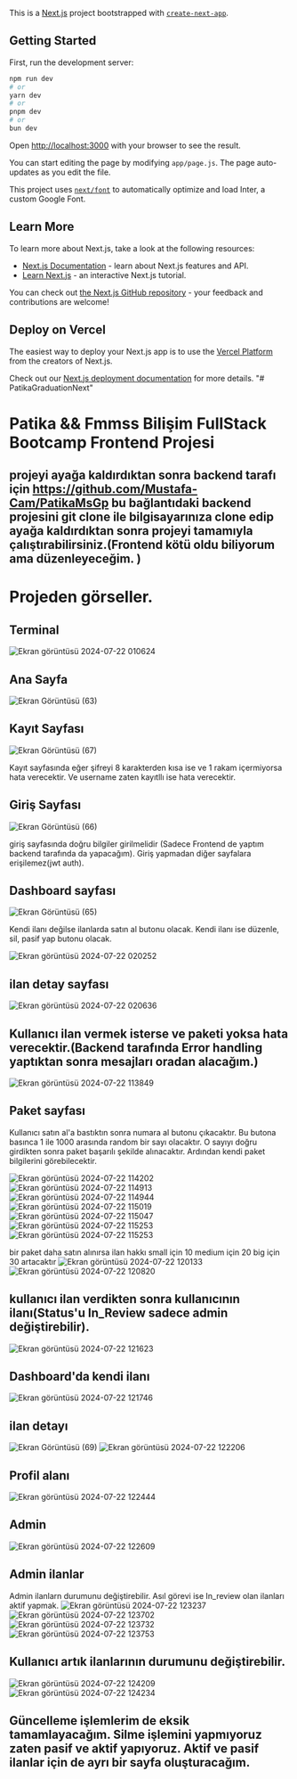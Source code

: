 This is a [Next.js](https://nextjs.org/) project bootstrapped with [`create-next-app`](https://github.com/vercel/next.js/tree/canary/packages/create-next-app).

## Getting Started

First, run the development server:

```bash
npm run dev
# or
yarn dev
# or
pnpm dev
# or
bun dev
```

Open [http://localhost:3000](http://localhost:3000) with your browser to see the result.

You can start editing the page by modifying `app/page.js`. The page auto-updates as you edit the file.

This project uses [`next/font`](https://nextjs.org/docs/basic-features/font-optimization) to automatically optimize and load Inter, a custom Google Font.

## Learn More

To learn more about Next.js, take a look at the following resources:

- [Next.js Documentation](https://nextjs.org/docs) - learn about Next.js features and API.
- [Learn Next.js](https://nextjs.org/learn) - an interactive Next.js tutorial.

You can check out [the Next.js GitHub repository](https://github.com/vercel/next.js/) - your feedback and contributions are welcome!

## Deploy on Vercel

The easiest way to deploy your Next.js app is to use the [Vercel Platform](https://vercel.com/new?utm_medium=default-template&filter=next.js&utm_source=create-next-app&utm_campaign=create-next-app-readme) from the creators of Next.js.

Check out our [Next.js deployment documentation](https://nextjs.org/docs/deployment) for more details.
"# PatikaGraduationNext" 

# Patika && Fmmss Bilişim FullStack Bootcamp Frontend Projesi

## projeyi ayağa kaldırdıktan sonra backend tarafı için  https://github.com/Mustafa-Cam/PatikaMsGp   bu bağlantıdaki backend projesini git clone ile bilgisayarınıza clone edip ayağa kaldırdıktan sonra projeyi tamamıyla çalıştırabilirsiniz.(Frontend kötü oldu biliyorum ama düzenleyeceğim. )

# Projeden görseller.

## Terminal
![Ekran görüntüsü 2024-07-22 010624](https://github.com/user-attachments/assets/67d5f47b-c688-40af-804b-a53d89677676)

## Ana Sayfa
![Ekran Görüntüsü (63)](https://github.com/user-attachments/assets/39a59b6c-583a-46ff-8ce1-c6f197366f6f)

## Kayıt Sayfası
![Ekran Görüntüsü (67)](https://github.com/user-attachments/assets/2a8927a3-4289-4c41-bb4a-fdab6df763f6)

Kayıt sayfasında eğer şifreyi 8 karakterden kısa ise  ve 1 rakam içermiyorsa hata verecektir. Ve username  zaten kayıtllı ise hata verecektir. 

## Giriş Sayfası
![Ekran Görüntüsü (66)](https://github.com/user-attachments/assets/6cae5706-6f3c-4d99-aca9-5d35979d3449)

giriş sayfasında doğru bilgiler girilmelidir (Sadece Frontend de yaptım backend tarafında da yapacağım). Giriş yapmadan diğer sayfalara erişilemez(jwt auth). 

## Dashboard sayfası
![Ekran Görüntüsü (65)](https://github.com/user-attachments/assets/be536d9d-28f8-41b9-a7ff-bc46cf3a6edf)

Kendi ilanı değilse ilanlarda satın al butonu olacak. Kendi ilanı ise düzenle, sil, pasif yap butonu olacak.

![Ekran görüntüsü 2024-07-22 020252](https://github.com/user-attachments/assets/44072f64-ad13-442d-aae8-f9635f654d36)

## ilan detay sayfası 
![Ekran görüntüsü 2024-07-22 020636](https://github.com/user-attachments/assets/241f778c-1fc8-4e05-bbfc-45d8c55d733d)

## Kullanıcı ilan vermek isterse ve paketi yoksa hata verecektir.(Backend tarafında Error handling yaptıktan sonra mesajları oradan alacağım.)
![Ekran görüntüsü 2024-07-22 113849](https://github.com/user-attachments/assets/972bfe3b-6478-4947-9bbd-634b713e522c)

## Paket sayfası

Kullanıcı satın al'a bastıktın sonra numara al butonu çıkacaktır. Bu butona basınca 1 ile 1000 arasında random bir sayı olacaktır. O sayıyı doğru girdikten sonra paket başarılı şekilde alınacaktır.
Ardından kendi paket bilgilerini görebilecektir.

![Ekran görüntüsü 2024-07-22 114202](https://github.com/user-attachments/assets/ea221fc7-c088-41e4-8fe7-42e7bd9696af)
![Ekran görüntüsü 2024-07-22 114913](https://github.com/user-attachments/assets/dc31c7d4-87bd-411d-8df8-b37b6adb47fe)
![Ekran görüntüsü 2024-07-22 114944](https://github.com/user-attachments/assets/9e8fe8f2-1ecd-454f-b64b-e2993e856431)
![Ekran görüntüsü 2024-07-22 115019](https://github.com/user-attachments/assets/14c36e1f-e91c-4767-9fda-39fca9d94778)
![Ekran görüntüsü 2024-07-22 115047](https://github.com/user-attachments/assets/4c249371-9790-4a19-bdb1-b0a48ac9bddb)
![Ekran görüntüsü 2024-07-22 115253](https://github.com/user-attachments/assets/698b9aeb-df77-4d88-b623-891d80d4ea2f)
![Ekran görüntüsü 2024-07-22 115253](https://github.com/user-attachments/assets/15a21b5b-6b94-42cf-9b78-80faf7590dc4)

bir paket daha satın alınırsa ilan hakkı small için 10 medium için 20 big için 30 artacaktır
![Ekran görüntüsü 2024-07-22 120133](https://github.com/user-attachments/assets/f12f701e-a64f-4ab9-8afb-feb7e40ab6d6)
![Ekran görüntüsü 2024-07-22 120820](https://github.com/user-attachments/assets/4b719931-01bf-488b-9d9c-03584beb1ef2)


## kullanıcı ilan verdikten sonra kullanıcının ilanı(Status'u In_Review sadece admin değiştirebilir).
![Ekran görüntüsü 2024-07-22 121623](https://github.com/user-attachments/assets/93698810-b200-44fb-9719-a1c3c599bddc)

## Dashboard'da kendi ilanı
![Ekran görüntüsü 2024-07-22 121746](https://github.com/user-attachments/assets/8b682c19-24a4-4dcc-a507-7c7028561013)

## ilan detayı
![Ekran Görüntüsü (69)](https://github.com/user-attachments/assets/35fe0ba8-0373-4317-aed9-de340f50ccba)
![Ekran görüntüsü 2024-07-22 122206](https://github.com/user-attachments/assets/ce4f0adb-084a-4af9-8f42-7d630f7ee1d6)

## Profil alanı
![Ekran görüntüsü 2024-07-22 122444](https://github.com/user-attachments/assets/1384aca5-7031-4381-9c32-8f3fad87761d)

## Admin
![Ekran görüntüsü 2024-07-22 122609](https://github.com/user-attachments/assets/cf418f8a-5a42-4a0f-a3fc-a66a2713b5d4)

## Admin ilanlar
Admin ilanlarn durumunu değiştirebilir. Asıl görevi ise In_review olan ilanları aktif yapmak.
![Ekran görüntüsü 2024-07-22 123237](https://github.com/user-attachments/assets/c21f0412-cc0b-48f4-acd0-21619d04ce37)
![Ekran görüntüsü 2024-07-22 123702](https://github.com/user-attachments/assets/8ca3681c-161b-4dfe-b2f2-bf09a56802c8)
![Ekran görüntüsü 2024-07-22 123732](https://github.com/user-attachments/assets/ac4cbf2b-a84c-4371-974d-4ebd3aab4b6d)
![Ekran görüntüsü 2024-07-22 123753](https://github.com/user-attachments/assets/811fe09f-ca9c-4f1d-8f29-2b16540a94e6)

## Kullanıcı artık ilanlarının durumunu değiştirebilir.
![Ekran görüntüsü 2024-07-22 124209](https://github.com/user-attachments/assets/093fd0e8-ff2c-4301-b7c0-8c83044dd189)
![Ekran görüntüsü 2024-07-22 124234](https://github.com/user-attachments/assets/7d996388-d997-483c-8259-05abb590309b)

## Güncelleme işlemlerim de eksik tamamlayacağım. Silme işlemini yapmıyoruz zaten pasif ve aktif yapıyoruz. Aktif ve pasif ilanlar için de ayrı bir sayfa oluşturacağım.
